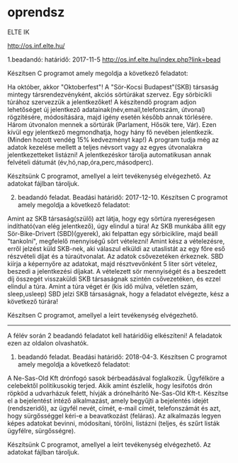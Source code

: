 # oprendsz
ELTE IK 

http://os.inf.elte.hu/

1.beadandó:  határidő:  2017-11-5
http://os.inf.elte.hu/index.php?link=bead

Készítsen C programot amely megoldja a következő feladatot:

Ha október, akkor "Oktoberfest"! A "Sör-Kocsi Budapest"(SKB) társaság mintegy társrendezvényként, akciós sörtúrákat szervez. Egy sörbicikli túrához szervezzük a jelentkezőket! A készítendő program adjon lehetőséget új jelentkező adatainak(név,email,telefonszám, útvonal) rögzítésére, módosítására, majd igény esetén később annak törlésére. Három útvonalon mennek a sörtúrák (Parlament, Hősök tere, Vár). Ezen kívül egy jelentkező megmondhatja, hogy hány fő nevében jelentkezik. (Minden hozott vendég 15% kedvezményt kap!) 
A program tudja még az adatok kezelése mellett a teljes névsort vagy az egyes útvonalakra jelentkezetteket listázni! A jelentkezéskor tárolja automatikusan annak felvételi dátumát (év,hó,nap,óra,perc,másodperc).

Készítsünk C programot, amellyel a leírt tevékenység elvégezhető. Az adatokat fájlban tároljuk.

2. beadandó feladat. Beadási határidő: 2017-12-10. Készítsen C programot amely megoldja a következő feladatot:

Amint az SKB társaság(szülő) azt látja, hogy egy sörtúra nyereségesen indítható(van elég jelentkező), úgy elindul a túra! Az SKB munkába állít egy Sör-Bike-Drivert (SBD)(gyerek), aki felpattan egy sörbiciklire, majd beáll "tankolni", megfelelő mennyiségű sört vételezni! Amint kész a vételezésre, erről jelzést küld SKB-nek, aki válaszul elküldi az utaslistát az egy főre eső részvételi díjat és a túraútvonalat. Az adatok csővezetéken érkeznek. SBD kiírja a képernyőre az adatokat, majd résztvevőnként 5 liter sört vételez, beszedi a jelentkezési díjakat. A vételezett sör mennyiségét és a beszedett díj összegét visszaküldi SKB társaságnak szintén csővezetéken, és ezzel elindul a túra. Amint a túra véget ér (kis idő múlva, véletlen szám, sleep,usleep) SBD jelzi SKB társaságnak, hogy a feladatot elvégezte, kész a következő túrára!

Készítsen C programot, amellyel a leírt tevékenység elvégezhető.


------------------------------------------------   
A félév során 2 beadandó feladatot kell határidőig elkészíteni! A feladatok ezen az oldalon olvashatók.

1. beadandó feladat. Beadási határidő: 2018-04-3. 
Készítsen C programot amely megoldja a következő feladatot:

A Ne-Sas-Old Kft drónfogó sasok bérbeadásával foglalkozik. Ügyfélköre a celebektől politikusokig terjed. Akik amint észlelik, hogy lesifotós drón röpköd a udvarházuk felett, hívják a drónelhárító Ne-Sas-Old Kft-t. 
Készítse el a bejelentést intéző alkalmazást, amely begyűjti a bejelentés idejét (rendszeridő), az ügyfél nevét, címét, e-mail címét, telefonszámát és azt, hogy sürgősséggel kéri-e a beavatkozást (feláras). Az alkalmazás legyen képes adatokat bevinni, módosítani, törölni, listázni (teljes, és szűrt listák ügyfélre, sürgősségre).

Készítsünk C programot, amellyel a leírt tevékenység elvégezhető. Az adatokat fájlban tároljuk.
